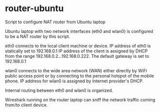 # router-ubuntu
Script to configure NAT router from Ubuntu laptop

Ubuntu laptop with two network interfaces (eth0 and wlan0) is configured to be a NAT router by this script.

eth0 connects to the local client machine or device. IP address of eth0 is statically set to 192.168.0.1
IP address of the client is assigned by DHCP from the range 192.168.0.2...192.168.0.222. The default gateway is set to 192.168.0.1

wlan0 connects to the wide area network (WAN) either directly by WiFi public access point or by connecting to the personal hotspot of the mobile phone. 
IP address for wlan0 is assigned by Internet provider's DHCP.

Internal routing between eth0 and wlan0 is organized. 

Wireshark running on the router laptop can sniff the network traffic coming from/to client device.

